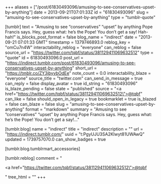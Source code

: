 +++
aliases = ["/post/61830493096/amusing-to-see-conservatives-upset-by-anything"]
date = 2013-09-21T07:01:33Z
id = "61830493096"
slug = "amusing-to-see-conservatives-upset-by-anything"
type = "tumblr-quote"

[tumblr]
text = "Amusing to see “conservatives” “upset” by anything Pope Francis says. Hey, guess what: he’s the Pope! You don’t get a say! Hah-hah!"
is_blocks_post_format = false
blog_name = "indirect"
date = "2013-09-21 07:01:33 GMT"
timestamp = 1379746893.0
reblog_key = "omCu7n4W"
interactability_reblog = "everyone"
can_reblog = false
source_url = "https://twitter.com/tqbf/status/381129411069632512"
type = "quote"
id = 61830493096.0
post_url = "https://indirect.tumblr.com/post/61830493096/amusing-to-see-conservatives-upset-by-anything"
short_url = "https://tmblr.co/ZY3jbyvbOdEe"
note_count = 0.0
interactability_blaze = "everyone"
source_title = "twitter.com"
can_send_in_message = true
can_reply = false
display_avatar = true
id_string = "61830493096"
is_blaze_pending = false
state = "published"
source = "<a href=\"https://twitter.com/tqbf/status/381129411069632512\">@tqbf</a>"
can_like = false
should_open_in_legacy = true
bookmarklet = true
is_blazed = false
can_blaze = false
slug = "amusing-to-see-conservatives-upset-by-anything"
format = "markdown"
summary = "Amusing to see “conservatives” “upset” by anything Pope Francis says. Hey, guess what: he’s the Pope! You don’t get a say!..."

[tumblr.blog]
name = "indirect"
title = "indirect"
description = ""
url = "https://indirect.tumblr.com/"
uuid = "t:PgyUJU3SA2Klwyt81UWAwQ"
updated = 1739757070.0
can_show_badges = true

[tumblr.blog.tumblrmart_accessories]

[tumblr.reblog]
comment = "<p><a href=\"https://twitter.com/tqbf/status/381129411069632512\">@tqbf</a></p>"
tree_html = ""
+++
